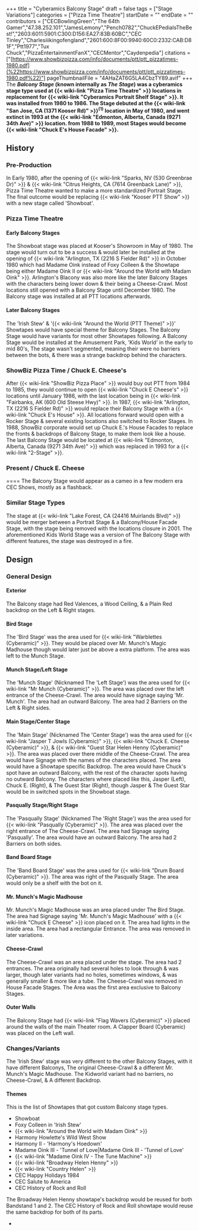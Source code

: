 +++
title = "Cyberamics Balcony Stage"
draft = false
tags = ["Stage Variations"]
categories = ["Pizza Time Theatre"]
startDate = ""
endDate = ""
contributors = ["CECBowlingGreen","The 64th Gamer","47.38.252.101","JamesLemony","Pench0782","ChuckEPediaIsTheBest!","2603:6011:5901:C300:D156:EA27:83B:60BC","CEC Tinley","Charlesiiikingofengland","2601:600:8F00:9940:60C0:2332:CAB:D81F","Ptt1977","Tux Chuck","PizzaEntertainmentFanX","CECMentor","Caydenpedia"]
citations = ["[https://www.showbizpizza.com/info/documents/ptt/ptt_pizzatimes-1980.pdf](%22https://www.showbizpizza.com/info/documents/ptt/ptt_pizzatimes-1980.pdf%22)"]
pageThumbnailFile = "4AHaZAT6G5LA4CbzTY89.avif"
+++
The ***Balcony Stage* (known internally as ***The Stage*) was a cyberamics stage type used at {{< wiki-link "Pizza Time Theatre" >}} locations in replacement for {{< wiki-link "Cyberamics Portrait Shelf Stage" >}}. It was installed from 1980 to 1986.
The Stage debuted at the {{< wiki-link "San Jose, CA (1371 Kooser Rd)" >}}<sup>(1)</sup> location in May of 1980, and went extinct in 1993 at the {{< wiki-link "Edmonton, Alberta, Canada (9271 34th Ave)" >}} location. from 1988 to 1989, most Stages would become {{< wiki-link "Chuck E's House Facade" >}}.****

## History

### Pre-Production

In Early 1980, after the opening of {{< wiki-link "Sparks, NV (530 Greenbrae Dr)" >}} & {{< wiki-link "Citrus Heights, CA (7614 Greenback Lane)" >}}, Pizza Time Theatre wanted to make a more standardized Portrait Stage. The final outcome would be replacing {{< wiki-link "Kooser PTT Show" >}} with a new stage called 'Showboat'.

### Pizza Time Theatre

#### Early Balcony Stages

The Showboat stage was placed at Kooser's Showroom in May of 1980. The stage would turn out to be a success & would later be installed at the opening of {{< wiki-link "Arlington, TX (2216 S Fielder Rd)" >}} in October 1980 which had Madame Oink instead of Foxy Colleen & the Showtape being either Madame Oink II or {{< wiki-link "Around the World with Madam Oink" >}}. Arlington's Blacony was also more like the later Balcony Stages with the characters being lower down & their being a Cheese-Crawl.
Most locations still opened with a Balcony Stage until December 1980. The Balcony stage was installed at all PTT locations afterwards.

#### Later Balcony Stages

The 'Irish Stew' & '{{< wiki-link "Around the World (PTT Theme)" >}}' Showtapes would have special theme for Balcony Stages. The Balcony Stage would have variants for most other Showtapes following. A Balcony Stage would be installed at the Amusement Park, 'Kids World' in the early to mid 80's, The stage wasn't segmented, meaning their were no barriers between the bots, & there was a strange backdrop behind the characters.

### ShowBiz Pizza Time / Chuck E. Cheese's

After {{< wiki-link "ShowBiz Pizza Place" >}} would buy out PTT from 1984 to 1985, they would continue to open {{< wiki-link "Chuck E Cheese's" >}} locations until January 1986, with the last location being in {{< wiki-link "Fairbanks, AK (600 Old Steese Hwy)" >}}. In 1987, {{< wiki-link "Arlington, TX (2216 S Fielder Rd)" >}} would replace their Balcony Stage with a {{< wiki-link "Chuck E's House" >}}. All locations forward would open with a Rocker Stage & several existing locations also switched to Rocker Stages. In 1988, ShowBiz corporate would set up Chuck E.'s House Facades to replace the fronts & backdrops of Balcony Stage, to make them look like a house.
The last Balcony Stage would be located at {{< wiki-link "Edmonton, Alberta, Canada (9271 34th Ave)" >}} which was replaced in 1993 for a {{< wiki-link "2-Stage" >}}.

### Present / Chuck E. Cheese

====
The Balcony Stage would appear as a cameo in a few modern era CEC Shows, mostly as a flashback.

### Similar Stage Types

The stage at {{< wiki-link "Lake Forest, CA (24416 Muirlands Blvd)" >}} would be merger between a Portrait Stage & a Balcony/House Facade Stage, with the stage being removed with the locations closure in 2001. The aforementioned Kids World Stage was a version of The Balcony Stage with different features, the stage was destroyed in a fire.

## Design

### General Design

#### Exterior

The Balcony stage had Red Valences, a Wood Ceiling, & a Plain Red backdrop on the Left & Right stages.

#### Bird Stage

The 'Bird Stage' was the area used for {{< wiki-link "Warblettes (Cyberamic)" >}}. They would be placed over Mr. Munch's Magic Madhouse though would later just be above a extra platform. The area was left to the Munch Stage.

#### Munch Stage/Left Stage

The 'Munch Stage' (Nicknamed The 'Left Stage') was the area used for {{< wiki-link "Mr Munch (Cyberamic)" >}}. The area was placed over the left entrance of the Cheese-Crawl. The area would have signage saying 'Mr. Munch'. The area had an outward Balcony. The area had 2 Barriers on the Left & Right sides.

#### Main Stage/Center Stage

The 'Main Stage' (Nicknamed The 'Center Stage') was the area used for {{< wiki-link "Jasper T Jowls (Cyberamic)" >}}, {{< wiki-link "Chuck E. Cheese (Cyberamic)" >}}, & {{< wiki-link "Guest Star Helen Henny (Cyberamic)" >}}. The area was placed over there middle of the Cheese-Crawl. The area would have Signage with the names of the characters placed. The area would have a Showtape specific Backdrop. The area would have Chuck's spot have an outward Balcony, with the rest of the character spots having no outward Balcony. The characters where placed like this, Jasper (Left), Chuck E. (Right), & The Guest Star (Right), though Jasper & The Guest Star would be in switched spots in the Showboat stage.

#### Pasqually Stage/Right Stage

The 'Pasqually Stage' (Nicknamed The 'Right Stage') was the area used for {{< wiki-link "Pasqually (Cyberamic)" >}}. The area was placed over the right entrance of The Cheese-Crawl. The area had Signage saying 'Pasqually'. The area would have an outward Balcony. The area had 2 Barriers on both sides.

#### Band Board Stage

The 'Band Board Stage' was the area used for {{< wiki-link "Drum Board (Cyberamic)" >}}. The area was right of the Pasqually Stage. The area would only be a shelf with the bot on it.

#### Mr. Munch's Magic Madhouse

Mr. Munch's Magic Madhouse was an area placed under The Bird Stage. The area had Signage saying 'Mr. Munch's Magic Madhouse' with a {{< wiki-link "Chuck E Cheese" >}} icon placed on it. The area had lights in the inside area. The area had a rectangular Entrance. The area was removed in later variations.

#### Cheese-Crawl

The Cheese-Crawl was an area placed under the stage. The area had 2 entrances. The area originally had several holes to look through & was larger, though later variants had no holes, sometimes windows, & was generally smaller & more like a tube. The Cheese-Crawl was removed in House Facade Stages. The Area was the first area exclusive to Balcony Stages.

#### Outer Walls

The Balcony Stage had {{< wiki-link "Flag Wavers (Cyberamic)" >}} placed around the walls of the main Theater room. A Clapper Board (Cyberamic) was placed on the Left wall.

### Changes/Variants

The 'Irish Stew' stage was very different to the other Balcony Stages, with it have different Balconys, The original Cheese-Crawl & a different Mr. Munch's Magic Madhouse. The Kidworld variant had no barriers, no Cheese-Crawl, & A different Backdrop.

#### Themes

This is the list of Showtapes that got custom Balcony stage types.

- Showboat
- Foxy Colleen in 'Irish Stew'
- {{< wiki-link "Around the World with Madam Oink" >}}
- Harmony Howlette's Wild West Show
- Harmony II - 'Harmony's Hoedown'
- Madame Oink III - 'Tunnel of Love|Madame Oink III - 'Tunnel of Love'
- {{< wiki-link "Madame Oink IV - The Tune Machine" >}}
- {{< wiki-link "Broadway Helen Henny" >}}
- {{< wiki-link "Country Helen" >}}
- CEC Happy Holidays 1984
- CEC Salute to America
- CEC History of Rock and Roll

The Broadway Helen Henny showtape's backdrop would be reused for both Bandstand 1 and 2.
The CEC History of Rock and Roll showtape would reuse the same backdrop for both of its parts.

- 
